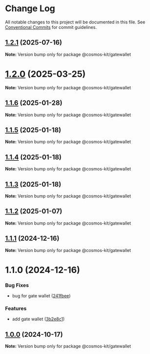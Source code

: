 # Change Log

All notable changes to this project will be documented in this file.
See [Conventional Commits](https://conventionalcommits.org) for commit guidelines.

## [1.2.1](https://github.com/hyperweb-io/cosmos-kit/compare/@cosmos-kit/gatewallet@1.2.0...@cosmos-kit/gatewallet@1.2.1) (2025-07-16)

**Note:** Version bump only for package @cosmos-kit/gatewallet





# [1.2.0](https://github.com/hyperweb-io/cosmos-kit/compare/@cosmos-kit/gatewallet@1.1.6...@cosmos-kit/gatewallet@1.2.0) (2025-03-25)

**Note:** Version bump only for package @cosmos-kit/gatewallet

## [1.1.6](https://github.com/hyperweb-io/cosmos-kit/compare/@cosmos-kit/gatewallet@1.1.5...@cosmos-kit/gatewallet@1.1.6) (2025-01-28)

**Note:** Version bump only for package @cosmos-kit/gatewallet

## [1.1.5](https://github.com/hyperweb-io/cosmos-kit/compare/@cosmos-kit/gatewallet@1.1.4...@cosmos-kit/gatewallet@1.1.5) (2025-01-18)

**Note:** Version bump only for package @cosmos-kit/gatewallet

## [1.1.4](https://github.com/hyperweb-io/cosmos-kit/compare/@cosmos-kit/gatewallet@1.1.3...@cosmos-kit/gatewallet@1.1.4) (2025-01-18)

**Note:** Version bump only for package @cosmos-kit/gatewallet

## [1.1.3](https://github.com/hyperweb-io/cosmos-kit/compare/@cosmos-kit/gatewallet@1.1.2...@cosmos-kit/gatewallet@1.1.3) (2025-01-18)

**Note:** Version bump only for package @cosmos-kit/gatewallet

## [1.1.2](https://github.com/hyperweb-io/cosmos-kit/compare/@cosmos-kit/gatewallet@1.1.1...@cosmos-kit/gatewallet@1.1.2) (2025-01-07)

**Note:** Version bump only for package @cosmos-kit/gatewallet

## [1.1.1](https://github.com/hyperweb-io/cosmos-kit/compare/@cosmos-kit/gatewallet@1.1.0...@cosmos-kit/gatewallet@1.1.1) (2024-12-16)

**Note:** Version bump only for package @cosmos-kit/gatewallet

# 1.1.0 (2024-12-16)

### Bug Fixes

- bug for gate wallet ([241fbee](https://github.com/hyperweb-io/cosmos-kit/commit/241fbee0c560040765bb06b20ea96c7ebc721186))

### Features

- add gate wallet ([3b2e8c1](https://github.com/hyperweb-io/cosmos-kit/commit/3b2e8c16872ee7443cdaf69a724f710f6e055a32))

## [1.0.0](https://github.com/hyperweb-io/cosmos-kit/compare/@cosmos-kit/gatewallet@2.0.3...@cosmos-kit/gatewallet@1.0.0) (2024-10-17)

**Note:** Version bump only for package @cosmos-kit/gatewallet
